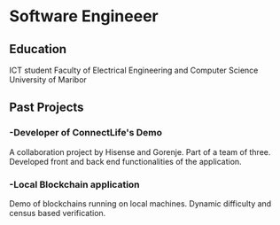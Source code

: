 # Software Engineeer

## Education
ICT student
Faculty of Electrical Engineering and Computer Science
University of Maribor

## Past Projects

### -Developer of ConnectLife's Demo
A collaboration project by Hisense and Gorenje. Part of a team of three. 
Developed front and back end functionalities of the application.

### -Local Blockchain application
Demo of blockchains running on local machines. 
Dynamic difficulty and census based verification.
